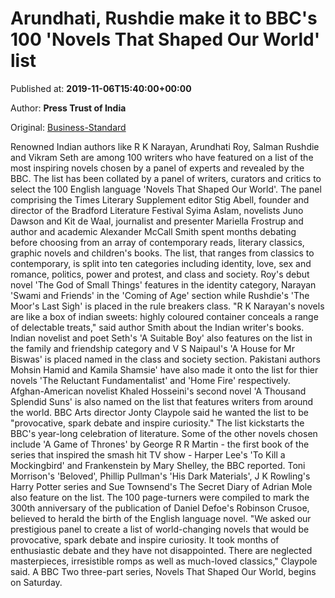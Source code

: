 
# Arundhati, Rushdie make it to BBC's 100 'Novels That Shaped Our World' list

Published at: **2019-11-06T15:40:00+00:00**

Author: **Press Trust of India**

Original: [Business-Standard](https://www.business-standard.com/article/pti-stories/arundhati-r-k-narayan-rushdie-make-it-to-bbc-s-100-novels-that-shaped-our-world-list-119110601718_1.html)

Renowned Indian authors like R K Narayan, Arundhati Roy, Salman Rushdie and Vikram Seth are among 100 writers who have featured on a list of the most inspiring novels chosen by a panel of experts and revealed by the BBC.
The list has been collated by a panel of writers, curators and critics to select the 100 English language 'Novels That Shaped Our World'.
The panel comprising the Times Literary Supplement editor Stig Abell, founder and director of the Bradford Literature Festival Syima Aslam, novelists Juno Dawson and Kit de Waal, journalist and presenter Mariella Frostrup and author and academic Alexander McCall Smith spent months debating before choosing from an array of contemporary reads, literary classics, graphic novels and children's books.
The list, that ranges from classics to contemporary, is split into ten categories including identity, love, sex and romance, politics, power and protest, and class and society.
Roy's debut novel 'The God of Small Things' features in the identity category, Narayan 'Swami and Friends' in the 'Coming of Age' section while Rushdie's 'The Moor's Last Sigh' is placed in the rule breakers class.
"R K Narayan's novels are like a box of indian sweets: highly coloured container conceals a range of delectable treats," said author Smith about the Indian writer's books.
Indian novelist and poet Seth's 'A Suitable Boy' also features on the list in the family and friendship category and V S Naipaul's 'A House for Mr Biswas' is placed named in the class and society section.
Pakistani authors Mohsin Hamid and Kamila Shamsie' have also made it onto the list for thier novels 'The Reluctant Fundamentalist' and 'Home Fire' respectively. Afghan-American novelist Khaled Hosseini's second novel 'A Thousand Splendid Suns' is also named on the list that features writers from around the world.
BBC Arts director Jonty Claypole said he wanted the list to be "provocative, spark debate and inspire curiosity." The list kickstarts the BBC's year-long celebration of literature.
Some of the other novels chosen include 'A Game of Thrones' by George R R Martin - the first book of the series that inspired the smash hit TV show - Harper Lee's 'To Kill a Mockingbird' and Frankenstein by Mary Shelley, the BBC reported.
Toni Morrison's 'Beloved', Phillip Pullman's 'His Dark Materials', J K Rowling's Harry Potter series and Sue Townsend's The Secret Diary of Adrian Mole also feature on the list.
The 100 page-turners were compiled to mark the 300th anniversary of the publication of Daniel Defoe's Robinson Crusoe, believed to herald the birth of the English language novel.
"We asked our prestigious panel to create a list of world-changing novels that would be provocative, spark debate and inspire curiosity. It took months of enthusiastic debate and they have not disappointed. There are neglected masterpieces, irresistible romps as well as much-loved classics," Claypole said.
A BBC Two three-part series, Novels That Shaped Our World, begins on Saturday.
